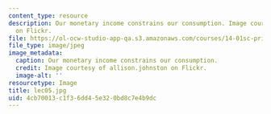 ```yaml
---
content_type: resource
description: Our monetary income constrains our consumption. Image courtesy of allison.johnston
  on Flickr.
file: https://ol-ocw-studio-app-qa.s3.amazonaws.com/courses/14-01sc-principles-of-microeconomics-fall-2011/4cb70013c1f36dd45e320bd8c7e4b9dc_lec05.jpg
file_type: image/jpeg
image_metadata:
  caption: Our monetary income constrains our consumption.
  credit: Image courtesy of allison.johnston on Flickr.
  image-alt: ''
resourcetype: Image
title: lec05.jpg
uid: 4cb70013-c1f3-6dd4-5e32-0bd8c7e4b9dc
---
```

